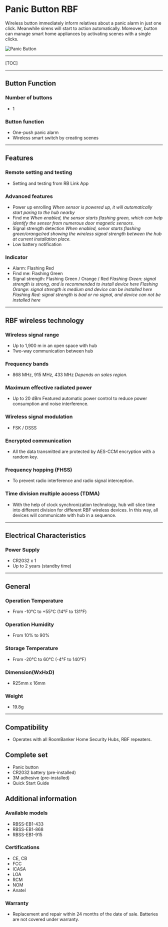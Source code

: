# Panic Button RBF

Wireless button immediately inform relatives about a panic alarm in just one click. Meanwhile sirens will start to action automatically.
Moreover, button can manage smart home appliances by activating scenes with a single clicks.

<img width={100} src="https://dusunprj.oss-us-west-1.aliyuncs.com/roombanker/Panic%20Button.png" alt="Panic Button" style={{zoom:‘45%’}} />

------

[TOC]

------

## Button Function

### Number of buttons

* 1


### Button function

* One-push panic alarm
* Wireless smart switch by creating scenes

------

## Features

### Remote setting and testing

* Setting and testing from RB Link App

### Advanced features

* Power up enrolling
  *When sensor is powered up, it will automatically start paring to the hub nearby*
* Find me
  *When enabled, the sensor starts flashing green, which can help identify the sensor from numerous door magnetic sensors.*
* Signal strength detection
  *When enabled, senor starts flashing green/orange/red showing the wireless signal strength between the hub at current installation place.* 
* Low battery notification

### Indicator

* Alarm: Flashing Red
* Find me: Flashing Green
* Signal strength: Flashing Green / Orange / Red
  *Flashing Green: signal strength is strong, and is recommended to install device here*
  *Flashing Orange: signal strength is medium and device can be installed here*
  *Flashing Red: signal strength is bad or no signal, and device can not be installed here*

------

## RBF wireless technology

### Wireless signal range

* Up to 1,900 m in an open space with hub
* Two-way communication between hub

### Frequency bands

* 868 MHz, 915 MHz, 433 MHz
  *Depends on sales region.*

### Maximum effective radiated power

* Up to 20 dBm
  Featured automatic power control to reduce power consumption and noise interference.

### Wireless signal modulation

* FSK / DSSS

### Encrypted communication

* All the data transmitted are protected by AES-CCM encryption with a random key.

### Frequency hopping (FHSS)

* To prevent radio interference and radio signal interception.

### Time division multiple access (TDMA)

* With the help of clock synchronization technology, hub will slice time into different division for different RBF wireless devices. In this way, all devices will communicate with hub in a sequence.

------

## Electrical Characteristics

### Power Supply

* CR2032 x 1
* Up to 2 years (standby time)

------

## General

### Operation Temperature

* From -10°С to +55°С (14°F to 131°F)

### Operation Humidity

* From 10% to 90%

### Storage Temperature

* From -20°C to 60°C (-4°F to 140°F)

### Dimension(WxHxD)

* R25mm x 16mm

### Weight

* 19.8g

------

## Compatibility

* Operates with all RoomBanker Home Security Hubs,  RBF repeaters.


## Complete set

* Panic button
* CR2032 battery (pre-installed)
* 3M adhesive (pre-installed)
* Quick Start Guide

## Additional information

### Available models

* RBSS-EB1-433
* RBSS-EB1-868
* RBSS-EB1-915

### Certifications

* CE, CB
* FCC
* ICASA
* LOA
* RCM
* NOM
* Anatel

### Warranty

* Replacement and repair within 24 months of the date of sale. Batteries are not covered under warranty.
